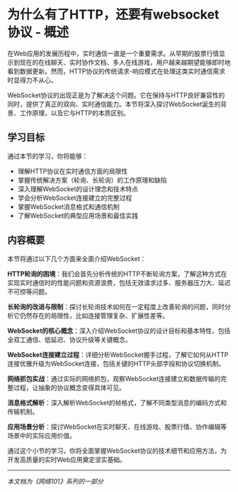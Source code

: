 # 为什么有了HTTP，还要有websocket协议 - 概述

在Web应用的发展历程中，实时通信一直是一个重要需求。从早期的股票行情显示到现在的在线聊天、实时协作文档、多人在线游戏，用户越来越期望能够即时地看到数据更新。然而，HTTP协议的传统请求-响应模式在处理这类实时通信需求时显得力不从心。

WebSocket协议的出现正是为了解决这个问题。它在保持与HTTP良好兼容性的同时，提供了真正的双向、实时通信能力。本节将深入探讨WebSocket诞生的背景、工作原理，以及它与HTTP的本质区别。

## 学习目标

通过本节的学习，你将能够：
- 理解HTTP协议在实时通信方面的局限性
- 掌握传统解决方案（轮询、长轮询）的工作原理和缺陷
- 深入理解WebSocket的设计理念和技术特点
- 学会分析WebSocket连接建立的完整过程
- 掌握WebSocket消息格式和通信机制
- 了解WebSocket的典型应用场景和最佳实践

## 内容概要

本节将通过以下几个方面来全面介绍WebSocket：

**HTTP轮询的困境**：我们会首先分析传统的HTTP不断轮询方案，了解这种方式在实现实时通信时的性能问题和资源浪费，包括无效请求过多、服务器压力大、延迟不可控等问题。

**长轮询的改进与限制**：探讨长轮询技术如何在一定程度上改善轮询的问题，同时分析它仍然存在的局限性，比如连接管理复杂、扩展性差等。

**WebSocket的核心概念**：深入介绍WebSocket协议的设计目标和基本特性，包括全双工通信、低延迟、协议升级等关键概念。

**WebSocket连接建立过程**：详细分析WebSocket握手过程，了解它如何从HTTP连接优雅升级为WebSocket连接，包括关键的HTTP头部字段和协议切换机制。

**网络抓包实战**：通过实际的网络抓包，观察WebSocket连接建立和数据传输的完整过程，让抽象的协议概念变得具体可见。

**消息格式解析**：深入解析WebSocket的帧格式，了解不同类型消息的编码方式和传输机制。

**应用场景分析**：探讨WebSocket在实时聊天、在线游戏、股票行情、协作编辑等场景中的实际应用价值。

通过这个小节的学习，你将全面掌握WebSocket协议的技术细节和应用方法，为开发高质量的实时Web应用奠定坚实基础。

---

*本文档为《网络101》系列的一部分*

